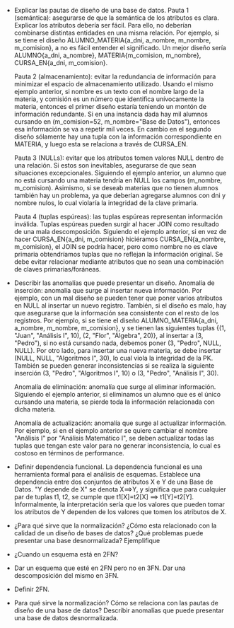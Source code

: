 - Explicar las pautas de diseño de una base de datos.
    Pauta 1 (semántica): asegurarse de que la semántica de los atributos es clara. Explicar los atributos debería ser fácil. Para ello, no deberían combinarse distintas entidades en una misma relación. Por ejemplo, si se tiene el diseño ALUMNO_MATERIA{a_dni, a_nombre, m_nombre, m_comision}, a no es fácil entender el significado. Un mejor diseño sería ALUMNO{a_dni, a_nombre}, MATERIA{m_comision, m_nombre}, CURSA_EN{a_dni, m_comision}.

    Pauta 2 (almacenamiento): evitar la redundancia de información para minimizar el espacio de almacenamiento utilizado. Usando el mismo ejemplo anterior, si nombre es un texto con el nombre largo de la materia, y comisión es un número que identifica unívocamente la materia, entonces el primer diseño estaría teniendo un montón de información redundante. Si en una instancia dada hay mil alumnos cursando en (m_comision=52, m_nombre="Base de Datos"), entonces esa información se va a repetir mil veces. En cambio en el segundo diseño sólamente hay una tupla con la información correspondiente en MATERIA, y luego esta se relaciona a través de CURSA_EN.

    Pauta 3 (NULLs): evitar que los atributos tomen valores NULL dentro de una relación. Si estos son inevitables, asegurarse de que sean situaciones excepcionales. Siguiendo el ejemplo anterior, un alumno que no está cursando una materia tendría en NULL los campos (m_nombre, m_comision). Asimismo, si se deseab materias que no tienen alumnos también hay un problema, ya que deberían agregarse alumnos con dni y nombre nulos, lo cual violaría la integridad de la clave primaria.

    Pauta 4 (tuplas espúreas): las tuplas espúreas representan información inválida. Tuplas espúreas pueden surgir al hacer JOIN como resultado de una mala descomposición. Siguiendo el ejemplo anterior, si en vez de hacer CURSA_EN{a_dni, m_comision} hiciéramos CURSA_EN{a_nombre, m_comision}, el JOIN se podría hacer, pero como nombre no es clave primaria obtendríamos tuplas que no reflejan la información original. Se debe evitar relacionar mediante atributos que no sean una combinación de claves primarias/foráneas.

- Describir las anomalías que puede presentar un diseño.
    Anomalía de inserción: anomalía que surge al insertar nueva información. Por ejemplo, con un mal diseño se pueden tener que poner varios atributos en NULL al insertar un nuevo registro. También, si el diseño es malo, hay que asegurarse que la información sea consistente con el resto de los registros. Por ejemplo, si se tiene el diseño ALUMNO_MATERIA{a_dni, a_nombre, m_nombre, m_comision}, y se tienen las siguientes tuplas {(1, "Juan", "Análisis I", 10), (2, "Flor", "Álgebra", 20)}, al insertar a (3, "Pedro"), si no está cursando nada, debemos poner (3, "Pedro", NULL, NULL). Por otro lado, para insertar una nueva materia, se debe insertar (NULL, NULL, "Algoritmos I", 30), lo cual viola la integridad de la PK. También se pueden generar inconsistencias si se realiza la siguiente inserción (3, "Pedro", "Algoritmos I", 10) o (3, "Pedro", "Análisis I", 30).

    Anomalía de eliminación: anomalía que surge al eliminar información. Siguiendo el ejemplo anterior, si eliminamos un alumno que es el único cursando una materia, se pierde toda la información relacionada con dicha materia.

    Anomalía de actualización: anomalía que surge al actualizar información. Por ejemplo, si en el ejemplo anterior se quiere cambiar el nombre "Análisis I" por "Análisis Matemático I", se deben actualizar todas las tuplas que tengan este valor para no generar inconsistencia, lo cual es costoso en términos de performance.

- Definir dependencia funcional.
    La dependencia funcional es una herramienta formal para el análisis de esquemas. Establece una dependencia entre dos conjuntos de atributos X e Y de una Base de Datos. "Y depende de X" se denota X⟹Y, y significa que para cualquier par de tuplas t1, t2, se cumple que t1[X]=t2[X] ⟹ t1[Y]=t2[Y]. Informalmente, la interpretación sería que los valores que pueden tomar los atributos de Y dependen de los valores que tomen los atributos de X.

- ¿Para qué sirve que la normalización? ¿Cómo esta relacionado con la calidad de un diseño de bases de datos? ¿Qué problemas puede presentar una base desnormalizada? Ejemplifique

- ¿Cuando un esquema está en 2FN?

- Dar un esquema que esté en 2FN pero no en 3FN. Dar una descomposición del mismo en 3FN.

- Definir 2FN.

- Para qué sirve la normalización? Cómo se relaciona con las pautas de diseño de una base de datos? Describir anomalías que puede presentar una base de datos desnormalizada.
